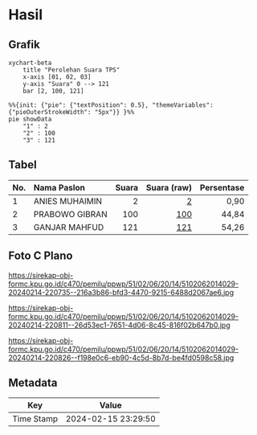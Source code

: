 # Hasil

## Grafik

```mermaid
xychart-beta
    title "Perolehan Suara TPS"
    x-axis [01, 02, 03]
    y-axis "Suara" 0 --> 121
    bar [2, 100, 121]
```

```mermaid
%%{init: {"pie": {"textPosition": 0.5}, "themeVariables": {"pieOuterStrokeWidth": "5px"}} }%%
pie showData
    "1" : 2
    "2" : 100
    "3" : 121
```

## Tabel

| No. | Nama Paslon    | Suara | Suara (raw) | Persentase |
|:--- |:-------------- | -----:| -----------:| ----------:|
| 1   | ANIES MUHAIMIN | 2     | [2][p-1]    | 0,90       |
| 2   | PRABOWO GIBRAN | 100   | [100][p-2]  | 44,84      |
| 3   | GANJAR MAHFUD  | 121   | [121][p-3]  | 54,26      |


[p-1]: https://github.com/gigit-pemilu/pemilu-2024-51-bali/blob/main/pilpres/hitung-suara/sub/51-bali/sub/02-tabanan/sub/06-kediri/sub/2014-abian-tuwung/sub/029-tps/sub/paslon-1.txt
[p-2]: https://github.com/gigit-pemilu/pemilu-2024-51-bali/blob/main/pilpres/hitung-suara/sub/51-bali/sub/02-tabanan/sub/06-kediri/sub/2014-abian-tuwung/sub/029-tps/sub/paslon-2.txt
[p-3]: https://github.com/gigit-pemilu/pemilu-2024-51-bali/blob/main/pilpres/hitung-suara/sub/51-bali/sub/02-tabanan/sub/06-kediri/sub/2014-abian-tuwung/sub/029-tps/sub/paslon-3.txt

## Foto C Plano

https://sirekap-obj-formc.kpu.go.id/c470/pemilu/ppwp/51/02/06/20/14/5102062014029-20240214-220735--216a3b86-bfd3-4470-9215-6488d2067ae6.jpg

https://sirekap-obj-formc.kpu.go.id/c470/pemilu/ppwp/51/02/06/20/14/5102062014029-20240214-220811--26d53ec1-7651-4d06-8c45-816f02b647b0.jpg

https://sirekap-obj-formc.kpu.go.id/c470/pemilu/ppwp/51/02/06/20/14/5102062014029-20240214-220826--f198e0c6-eb90-4c5d-8b7d-be4fd0598c58.jpg


## Metadata

| Key        | Value               |
| ---------- | ------------------- |
| Time Stamp | 2024-02-15 23:29:50 |



